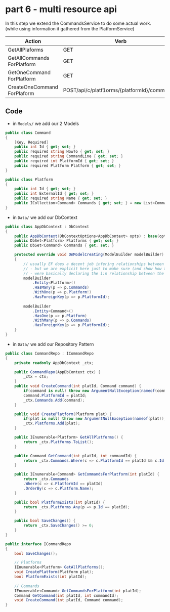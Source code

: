 # part 6 - multi resource api
In this step we extend the CommandsService to do some actual work. (while using information it gathered from the PlatformService)

|Action|Verb| | Controller|
|---|---|---|---|
|GetAllPlaforms|GET|/api/c/platforms|Platform|
|GetAllCommands ForPlatform|GET|/api/c/platf1orms/{platformId}/commands|Command|
|GetOneCommand ForPlatform|GET|/api/c/platf1orms/{platformId}/commands/{commandId}|Command|
|CreateOneCommand ForPlaform|POST/api/c/platf1orms/{platformId}/commands/|Command|

## Code
- in `Models/` we add our 2 Models
```csharp
public class Command
{
    [Key, Required]
    public int Id { get; set; }
    public required string HowTo { get; set; }
    public required string CommandLine { get; set; }
    public required int PlatformId { get; set; }
    public required Platform Platform { get; set; }
}
```

```csharp
public class Platform
{
    public int Id { get; set; }
    public int ExternalId { get; set; }
    public required string Name { get; set; }
    public ICollection<Command> Commands { get; set; } = new List<Command>();
}
```

- in `Data/` we add our DbContext
```csharp
public class AppDbContext : DbContext
{
    public AppDbContext(DbContextOptions<AppDbContext> opts) : base(opts){}
    public DbSet<Platform> Platforms { get; set; }
    public DbSet<Command> Commands { get; set; }

    protected override void OnModelCreating(ModelBuilder modelBuilder)
    {
        // usually EF does a decent job infering relationships between Models
        // - but we are explicit here just to make sure (and show how to)
        // - were basically declaring the 1:n relationship between the tables etc...
        modelBuilder
            .Entity<Platform>()
            .HasMany(p => p.Commands)
            .WithOne(p => p.Platform!)
            .HasForeignKey(p => p.PlatformId);
        
        modelBuilder
            .Entity<Command>()
            .HasOne(p => p.Platform)
            .WithMany(p => p.Commands)
            .HasForeignKey(p => p.PlatformId);
    }
}
```
- in `Data/` we add our Repository Pattern
```csharp
public class CommandRepo : ICommandRepo
{
    private readonly AppDbContext _ctx;

    public CommandRepo(AppDbContext ctx) {
        _ctx = ctx;
    }
    public void CreateCommand(int platId, Command command) {
        if(command is null) throw new ArgumentNullException(nameof(command));
        command.PlatformId = platId;
        _ctx.Commands.Add(command);
    }

    public void CreatePlatform(Platform plat) {
        if(plat is null) throw new ArgumentNullException(nameof(plat));
        _ctx.Platforms.Add(plat);
    }

    public IEnumerable<Platform> GetAllPlatforms() {
        return _ctx.Platforms.ToList();
    }

    public Command GetCommand(int platId, int commandId) {
        return _ctx.Commands.Where(c => c.PlatformId == platId && c.Id == commandId).FirstOrDefault();
    }

    public IEnumerable<Command> GetCommandsForPlatform(int platId) {
        return _ctx.Commands
        .Where(c => c.PlatformId == platId)
        .OrderBy(c => c.Platform.Name);
    }

    public bool PlatformExists(int platId) {
        return _ctx.Platforms.Any(p => p.Id == platId);
    }

    public bool SaveChanges() {
        return _ctx.SaveChanges() >= 0;
    }
}
```

```csharp
public interface ICommandRepo
{
    bool SaveChanges();

    // Platforms
    IEnumerable<Platform> GetAllPlatforms();
    void CreatePlatform(Platform plat);
    bool PlatformExists(int platId);      
    
    // Commands
    IEnumerable<Command> GetCommandsForPlatform(int platId);
    Command GetCommand(int platId, int commandId);
    void CreateCommand(int platId, Command command);
}
```
